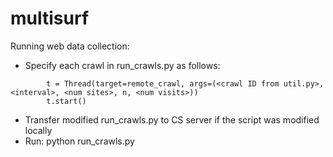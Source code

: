 multisurf
=========

Running web data collection:
- Specify each crawl in run_crawls.py as follows:
```
        t = Thread(target=remote_crawl, args=(<crawl ID from util.py>, <interval>, <num sites>, n, <num visits>))
        t.start()
```
- Transfer modified run_crawls.py to CS server if the script was modified locally
- Run: python run_crawls.py <run name>
